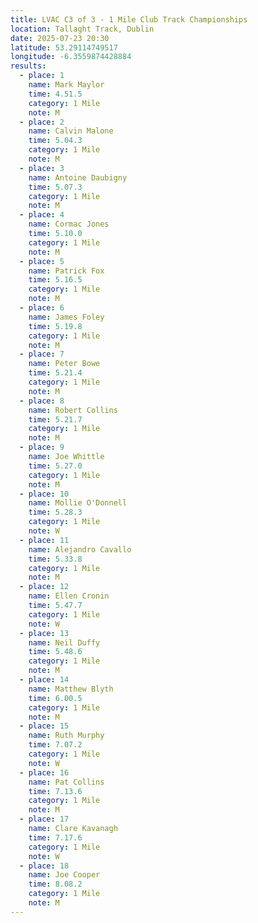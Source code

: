 ```yaml
---
title: LVAC C3 of 3 - 1 Mile Club Track Championships
location: Tallaght Track, Dublin
date: 2025-07-23 20:30
latitude: 53.29114749517
longitude: -6.3559874428884
results:
  - place: 1
    name: Mark Maylor
    time: 4.51.5
    category: 1 Mile
    note: M
  - place: 2
    name: Calvin Malone
    time: 5.04.3
    category: 1 Mile
    note: M
  - place: 3
    name: Antoine Daubigny
    time: 5.07.3
    category: 1 Mile
    note: M
  - place: 4
    name: Cormac Jones
    time: 5.10.0
    category: 1 Mile
    note: M
  - place: 5
    name: Patrick Fox
    time: 5.16.5
    category: 1 Mile
    note: M
  - place: 6
    name: James Foley
    time: 5.19.8
    category: 1 Mile
    note: M
  - place: 7
    name: Peter Bowe
    time: 5.21.4
    category: 1 Mile
    note: M
  - place: 8
    name: Robert Collins
    time: 5.21.7
    category: 1 Mile
    note: M
  - place: 9
    name: Joe Whittle
    time: 5.27.0
    category: 1 Mile
    note: M
  - place: 10
    name: Mollie O'Donnell
    time: 5.28.3
    category: 1 Mile
    note: W
  - place: 11
    name: Alejandro Cavallo
    time: 5.33.8
    category: 1 Mile
    note: M
  - place: 12
    name: Ellen Cronin
    time: 5.47.7
    category: 1 Mile
    note: W
  - place: 13
    name: Neil Duffy
    time: 5.48.6
    category: 1 Mile
    note: M
  - place: 14
    name: Matthew Blyth
    time: 6.00.5
    category: 1 Mile
    note: M
  - place: 15
    name: Ruth Murphy
    time: 7.07.2
    category: 1 Mile
    note: W
  - place: 16
    name: Pat Collins
    time: 7.13.6
    category: 1 Mile
    note: M
  - place: 17
    name: Clare Kavanagh
    time: 7.17.6
    category: 1 Mile
    note: W
  - place: 18
    name: Joe Cooper
    time: 8.08.2
    category: 1 Mile
    note: M
---
```

